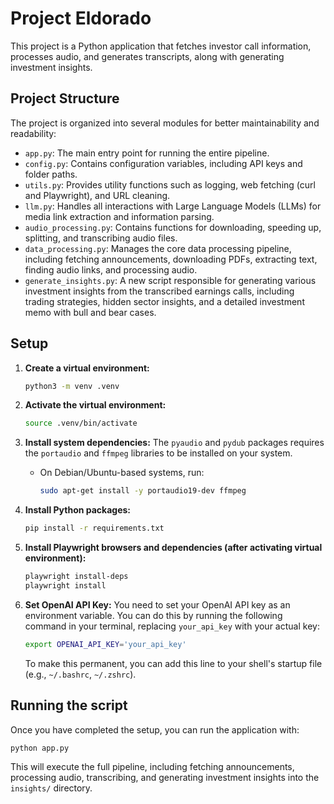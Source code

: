 # Project Eldorado

This project is a Python application that fetches investor call information, processes audio, and generates transcripts, along with generating investment insights.

## Project Structure

The project is organized into several modules for better maintainability and readability:

*   `app.py`: The main entry point for running the entire pipeline.
*   `config.py`: Contains configuration variables, including API keys and folder paths.
*   `utils.py`: Provides utility functions such as logging, web fetching (curl and Playwright), and URL cleaning.
*   `llm.py`: Handles all interactions with Large Language Models (LLMs) for media link extraction and information parsing.
*   `audio_processing.py`: Contains functions for downloading, speeding up, splitting, and transcribing audio files.
*   `data_processing.py`: Manages the core data processing pipeline, including fetching announcements, downloading PDFs, extracting text, finding audio links, and processing audio.
*   `generate_insights.py`: A new script responsible for generating various investment insights from the transcribed earnings calls, including trading strategies, hidden sector insights, and a detailed investment memo with bull and bear cases.

## Setup

1.  **Create a virtual environment:**
    ```bash
    python3 -m venv .venv
    ```

2.  **Activate the virtual environment:**
    ```bash
    source .venv/bin/activate
    ```

3.  **Install system dependencies:**
    The `pyaudio` and `pydub` packages requires the `portaudio` and `ffmpeg` libraries to be installed on your system.

    - On Debian/Ubuntu-based systems, run:
      ```bash
      sudo apt-get install -y portaudio19-dev ffmpeg
      ```

4.  **Install Python packages:**
    ```bash
    pip install -r requirements.txt
    ```

5. **Install Playwright browsers and dependencies (after activating virtual environment):**
   ```bash
   playwright install-deps
   playwright install
   ```

6. **Set OpenAI API Key:**
   You need to set your OpenAI API key as an environment variable. You can do this by running the following command in your terminal, replacing `your_api_key` with your actual key:
   ```bash
   export OPENAI_API_KEY='your_api_key'
   ```
   To make this permanent, you can add this line to your shell's startup file (e.g., `~/.bashrc`, `~/.zshrc`).

## Running the script

Once you have completed the setup, you can run the application with:

```bash
python app.py
```

This will execute the full pipeline, including fetching announcements, processing audio, transcribing, and generating investment insights into the `insights/` directory.